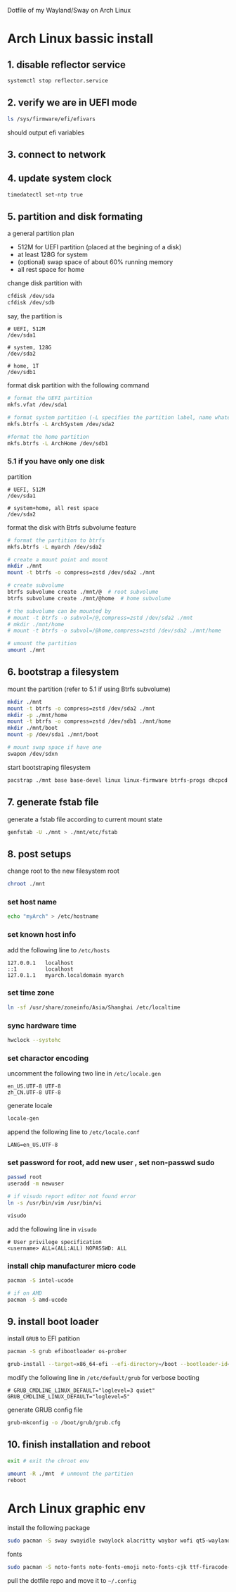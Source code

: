 Dotfile of my Wayland/Sway on Arch Linux

# Arch Linux bassic install

## 1. disable reflector service

```bash
systemctl stop reflector.service
```

## 2. verify we are in UEFI mode

```bash
ls /sys/firmware/efi/efivars
```

should output efi variables

## 3. connect to network

## 4. update system clock

```bash
timedatectl set-ntp true
```

## 5. partition and disk formating

a general partition plan

- 512M for UEFI partition (placed at the begining of a disk)
- at least 128G for system
- (optional) swap space of about 60% running memory
- all rest space for home

change disk partition with
```bash
cfdisk /dev/sda
cfdisk /dev/sdb
```

say, the partition is
```
# UEFI, 512M
/dev/sda1 

# system, 128G
/dev/sda2

# home, 1T
/dev/sdb1
```

format disk partition with the following command

```bash
# format the UEFI partition
mkfs.vfat /dev/sda1

# format system partition (-L specifies the partition label, name whatever legal)
mkfs.btrfs -L ArchSystem /dev/sda2

#format the home partition
mkfs.btrfs -L ArchHome /dev/sdb1
```

### 5.1 if you have only one disk

partition

```
# UEFI, 512M
/dev/sda1

# system+home, all rest space
/dev/sda2
```

format the disk with Btrfs subvolume feature

```bash
# format the partition to btrfs
mkfs.btrfs -L myarch /dev/sda2

# create a mount point and mount
mkdir ./mnt
mount -t btrfs -o compress=zstd /dev/sda2 ./mnt

# create subvolume
btrfs subvolume create ./mnt/@  # root subvolume
btrfs subvolume create ./mnt/@home  # home subvolume

# the subvolume can be mounted by
# mount -t btrfs -o subvol=/@,compress=zstd /dev/sda2 ./mnt
# mkdir ./mnt/home
# mount -t btrfs -o subvol=/@home,compress=zstd /dev/sda2 ./mnt/home

# umount the partition
umount ./mnt
```

## 6. bootstrap a filesystem

mount the partition (refer to 5.1 if using Btrfs subvolume)

```bash
mkdir ./mnt
mount -t btrfs -o compress=zstd /dev/sda2 ./mnt
mkdir -p ./mnt/home
mount -t btrfs -o compress=zstd /dev/sdb1 ./mnt/home
mkdir ./mnt/boot
mount -p /dev/sda1 ./mnt/boot

# mount swap space if have one
swapon /dev/sdxn
```

start bootstraping filesystem
```bash
pacstrap ./mnt base base-devel linux linux-firmware btrfs-progs dhcpcd networkmanager vim sudo zsh zsh-completions
```

## 7. generate fstab file

generate a fstab file according to current mount state

```bash
genfstab -U ./mnt > ./mnt/etc/fstab
```

## 8. post setups

change root to the new filesystem root

```bash
chroot ./mnt
```

### set host name

```bash
echo "myArch" > /etc/hostname
```

### set known host info
add the following line to `/etc/hosts`

```text
127.0.0.1   localhost
::1         localhost
127.0.1.1   myarch.localdomain myarch
```

### set time zone

```bash
ln -sf /usr/share/zoneinfo/Asia/Shanghai /etc/localtime
```

### sync hardware time

```bash
hwclock --systohc
```

### set charactor encoding

uncomment the following two line in `/etc/locale.gen`

```text
en_US.UTF-8 UTF-8
zh_CN.UTF-8 UTF-8
```

generate locale

```bash
locale-gen
```

append the following line to `/etc/locale.conf`

```text
LANG=en_US.UTF-8
```

### set password for root, add new user , set non-passwd sudo

```bash
passwd root
useradd -m newuser

# if visudo report editor not found error
ln -s /usr/bin/vim /usr/bin/vi

visudo
```

add the following line in `visudo`

```text
# User privilege specification
<username> ALL=(ALL:ALL) NOPASSWD: ALL
```

### install chip manufacturer micro code

```bash
pacman -S intel-ucode

# if on AMD
pacman -S amd-ucode
```


## 9. install boot loader

install `GRUB` to EFI patition

```bash
pacman -S grub efibootloader os-prober

grub-install --target=x86_64-efi --efi-directory=/boot --bootloader-id=ARCH
```

modify the following line in `/etc/default/grub` for verbose booting

```text
# GRUB_CMDLINE_LINUX_DEFAULT="loglevel=3 quiet"
GRUB_CMDLINE_LINUX_DEFAULT="loglevel=5"
```

generate GRUB config file

```bash
grub-mkconfig -o /boot/grub/grub.cfg
```

## 10. finish installation and reboot

```bash
exit # exit the chroot env

umount -R ./mnt  # unmount the partition
reboot
```

# Arch Linux graphic env

install the following package

```bash
sudo pacman -S sway swayidle swaylock alacritty waybar wofi qt5-wayland glfw-wayland
```

fonts

```bash
sudo pacman -S noto-fonts noto-fonts-emoji noto-fonts-cjk ttf-firacode-nerd
```

pull the dotfile repo and move it to `~/.config`

